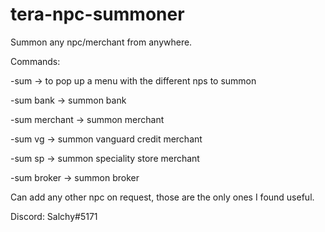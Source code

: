 # tera-npc-summoner
Summon any npc/merchant from anywhere.

Commands: 

-sum -> to pop up a menu with the different nps to summon

-sum bank -> summon bank

-sum merchant -> summon merchant

-sum vg -> summon vanguard credit merchant

-sum sp -> summon speciality store merchant

-sum broker -> summon broker

Can add any other npc on request, those are the only ones I found useful.

Discord: Salchy#5171
